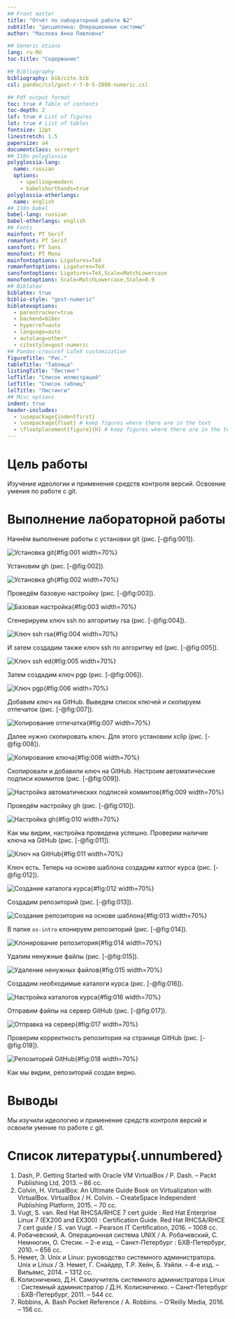 ```yaml
---
## Front matter
title: "Отчёт по лабораторной работе №2"
subtitle: "дисциплина: Операционные системы"
author: "Маслова Анна Павловна"

## Generic otions
lang: ru-RU
toc-title: "Содержание"

## Bibliography
bibliography: bib/cite.bib
csl: pandoc/csl/gost-r-7-0-5-2008-numeric.csl

## Pdf output format
toc: true # Table of contents
toc-depth: 2
lof: true # List of figures
lot: true # List of tables
fontsize: 12pt
linestretch: 1.5
papersize: a4
documentclass: scrreprt
## I18n polyglossia
polyglossia-lang:
  name: russian
  options:
	- spelling=modern
	- babelshorthands=true
polyglossia-otherlangs:
  name: english
## I18n babel
babel-lang: russian
babel-otherlangs: english
## Fonts
mainfont: PT Serif
romanfont: PT Serif
sansfont: PT Sans
monofont: PT Mono
mainfontoptions: Ligatures=TeX
romanfontoptions: Ligatures=TeX
sansfontoptions: Ligatures=TeX,Scale=MatchLowercase
monofontoptions: Scale=MatchLowercase,Scale=0.9
## Biblatex
biblatex: true
biblio-style: "gost-numeric"
biblatexoptions:
  - parentracker=true
  - backend=biber
  - hyperref=auto
  - language=auto
  - autolang=other*
  - citestyle=gost-numeric
## Pandoc-crossref LaTeX customization
figureTitle: "Рис."
tableTitle: "Таблица"
listingTitle: "Листинг"
lofTitle: "Список иллюстраций"
lotTitle: "Список таблиц"
lolTitle: "Листинги"
## Misc options
indent: true
header-includes:
  - \usepackage{indentfirst}
  - \usepackage{float} # keep figures where there are in the text
  - \floatplacement{figure}{H} # keep figures where there are in the text
---
```


# Цель работы

Изучение идеологии и применения средств контроля версий. Освоение умения по работе с git.

# Выполнение лабораторной работы

Начнём выполнение работы с установки git (рис. [-@fig:001]).

![Установка git](image/1.jpg){#fig:001 width=70%}

Установим gh (рис. [-@fig:002]).

![Установка gh](image/2.jpg){#fig:002 width=70%}

Проведём базовую настройку (рис. [-@fig:003]).

![Базовая настройка](image/3.jpg){#fig:003 width=70%}

Сгенерируем ключ ssh по алгоритму rsa (рис. [-@fig:004]).

![Ключ ssh rsa](image/4.jpg){#fig:004 width=70%}

И затем создадим также ключ ssh по алгоритму ed (рис. [-@fig:005]).

![Ключ ssh ed](image/5.jpg){#fig:005 width=70%}

Затем создадим ключ pgp (рис. [-@fig:006]).

![Ключ pgp](image/6.jpg){#fig:006 width=70%}

Добавим ключ на GitHub. Выведем список ключей и скопируем отпечаток (рис. [-@fig:007]).

![Копирование отпечатка](image/7.jpg){#fig:007 width=70%}

Далее нужно скопировать ключ. Для этого установим xclip (рис. [-@fig:008]).

![Копирование ключа](image/8.jpg){#fig:008 width=70%}

Скопировали и добавили ключ на GitHub. Настроим автоматические подписи коммитов (рис. [-@fig:009]).

![Настройка автоматических подписей коммитов](image/9.jpg){#fig:009 width=70%}

Проведём настройку gh (рис. [-@fig:010]).

![Настройка gh](image/10.jpg){#fig:010 width=70%}

Как мы видим, настройка проведена успешно. Проверим наличие ключа на GitHub (рис. [-@fig:011]).

![Ключ на GitHub](image/11.jpg){#fig:011 width=70%}

Ключ есть.
Теперь на основе шаблона создадим катлог курса (рис. [-@fig:012]).

![Создание каталога курса](image/12.jpg){#fig:012 width=70%}

Создадим репозиторий (рис. [-@fig:013]).

![Создание репозитория на основе шаблона](image/13.jpg){#fig:013 width=70%}

В папке `os-intro` клонируем репозиторий (рис. [-@fig:014]).

![Клонирование репозитория](image/14.jpg){#fig:014 width=70%}

Удалим ненужные файлы (рис. [-@fig:015]).

![Удаление ненужных файлов](image/15.jpg){#fig:015 width=70%}

Создадим необходимые каталоги курса (рис. [-@fig:016]).

![Настройка каталогов курса](image/16.jpg){#fig:016 width=70%}

Отправим файлы на сервер GitHub (рис. [-@fig:017]).

![Отправка на сервер](image/17.jpg){#fig:017 width=70%}

Проверим корректность репозитория на странице GitHub (рис. [-@fig:018]).

![Репозиторий GitHub](image/18.jpg){#fig:018 width=70%}

Как мы видим, репозиторий создан верно.

# Выводы

Мы изучили идеологию и применение средств контроля версий и освоили умение по работе с git.

# Список литературы{.unnumbered}

1. Dash, P. Getting Started with Oracle VM VirtualBox / P. Dash. – Packt Publishing Ltd, 2013. – 86 сс.
2. Colvin, H. VirtualBox: An Ultimate Guide Book on Virtualization with VirtualBox. VirtualBox / H. Colvin. – CreateSpace Independent Publishing Platform, 2015. – 70 сс.
3. Vugt, S. van. Red Hat RHCSA/RHCE 7 cert guide : Red Hat Enterprise Linux 7 (EX200 and EX300) : Certification Guide. Red Hat RHCSA/RHCE 7 cert guide / S. van Vugt. – Pearson IT Certification, 2016. – 1008 сс.
4. Робачевский, А. Операционная система UNIX / А. Робачевский, С. Немнюгин, О. Стесик. – 2-е изд. – Санкт-Петербург : БХВ-Петербург, 2010. – 656 сс.
5. Немет, Э. Unix и Linux: руководство системного администратора. Unix и Linux / Э. Немет, Г. Снайдер, Т.Р. Хейн, Б. Уэйли. – 4-е изд. – Вильямс, 2014. – 1312 сс.
6. Колисниченко, Д.Н. Самоучитель системного администратора Linux : Системный администратор / Д.Н. Колисниченко. – Санкт-Петербург : БХВ-Петербург, 2011. – 544 сс.
7. Robbins, A. Bash Pocket Reference / A. Robbins. – O’Reilly Media, 2016. – 156 сс.

